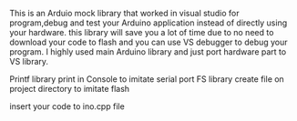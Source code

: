 This is an Arduio mock library that worked in visual studio for program,debug and test your Arduino application instead of directly using your hardware.
this library will save you a lot of time due to no need to download your code to flash and you can use VS debugger to debug your program.
I highly used main Arduino library and just port hardware part to VS library.

Printf library print in Console to imitate serial port
FS library create file on project directory to imitate flash 

insert your code to ino.cpp file